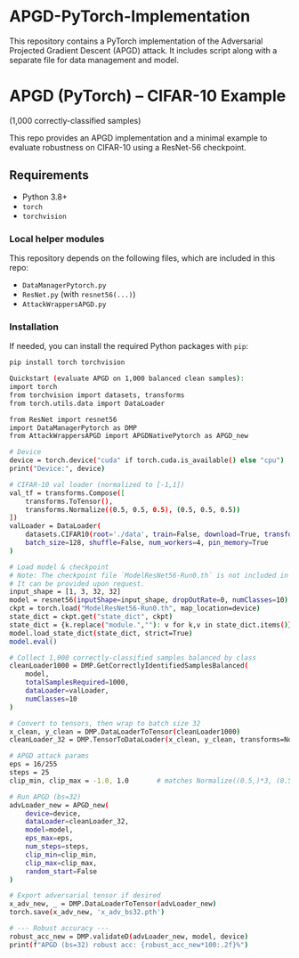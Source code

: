 # APGD-PyTorch-Implementation
This repository contains a PyTorch implementation of the Adversarial Projected Gradient Descent (APGD) attack.  It includes script along with a separate file for data management and model.
# APGD (PyTorch) – CIFAR-10 Example
(1,000 correctly-classified samples)

This repo provides an APGD implementation and a minimal example to evaluate robustness on CIFAR-10 using a ResNet-56 checkpoint.

## Requirements

-   Python 3.8+
-   `torch`
-   `torchvision`

### Local helper modules

This repository depends on the following files, which are included in this repo:
-   `DataManagerPytorch.py`
-   `ResNet.py` (with `resnet56(...)`)
-   `AttackWrappersAPGD.py`

### Installation

If needed, you can install the required Python packages with `pip`:
```bash
pip install torch torchvision

Quickstart (evaluate APGD on 1,000 balanced clean samples):
import torch
from torchvision import datasets, transforms
from torch.utils.data import DataLoader

from ResNet import resnet56
import DataManagerPytorch as DMP
from AttackWrappersAPGD import APGDNativePytorch as APGD_new

# Device 
device = torch.device("cuda" if torch.cuda.is_available() else "cpu")
print("Device:", device)

# CIFAR-10 val loader (normalized to [-1,1])
val_tf = transforms.Compose([
    transforms.ToTensor(),
    transforms.Normalize((0.5, 0.5, 0.5), (0.5, 0.5, 0.5))
])
valLoader = DataLoader(
    datasets.CIFAR10(root='./data', train=False, download=True, transform=val_tf),
    batch_size=128, shuffle=False, num_workers=4, pin_memory=True
)

# Load model & checkpoint
# Note: The checkpoint file `ModelResNet56-Run0.th` is not included in this repository.
# It can be provided upon request.
input_shape = [1, 3, 32, 32]
model = resnet56(inputShape=input_shape, dropOutRate=0, numClasses=10).to(device)
ckpt = torch.load("ModelResNet56-Run0.th", map_location=device)
state_dict = ckpt.get("state_dict", ckpt)
state_dict = {k.replace("module.",""): v for k,v in state_dict.items()}
model.load_state_dict(state_dict, strict=True)
model.eval()

# Collect 1,000 correctly-classified samples balanced by class
cleanLoader1000 = DMP.GetCorrectlyIdentifiedSamplesBalanced(
    model,
    totalSamplesRequired=1000,
    dataLoader=valLoader,
    numClasses=10
)

# Convert to tensors, then wrap to batch size 32
x_clean, y_clean = DMP.DataLoaderToTensor(cleanLoader1000)
cleanLoader_32 = DMP.TensorToDataLoader(x_clean, y_clean, transforms=None, batchSize=32, randomizer=None)

# APGD attack params 
eps = 16/255
steps = 25
clip_min, clip_max = -1.0, 1.0       # matches Normalize((0.5,)*3, (0.5,)*3)

# Run APGD (bs=32)
advLoader_new = APGD_new(
    device=device,
    dataLoader=cleanLoader_32,
    model=model,
    eps_max=eps,
    num_steps=steps,
    clip_min=clip_min,
    clip_max=clip_max,
    random_start=False
)

# Export adversarial tensor if desired
x_adv_new, _ = DMP.DataLoaderToTensor(advLoader_new)
torch.save(x_adv_new, 'x_adv_bs32.pth')

# --- Robust accuracy ---
robust_acc_new = DMP.validateD(advLoader_new, model, device)
print(f"APGD (bs=32) robust acc: {robust_acc_new*100:.2f}%")
